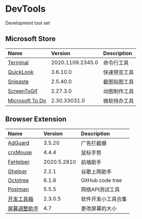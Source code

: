 # DevTools
Development tool set

## Microsoft Store

| Name                                                                      | Version          | Description  |
| :------------------------------------------------------------------------ | :--------------- | :----------- |
| [Terminal](https://www.microsoft.com/store/productId/9N0DX20HK701)        | 2020.1109.2345.0 | 命令行工具   |
| [QuickLook](https://www.microsoft.com/store/productId/9NV4BS3L1H4S)       | 3.6.10.0         | 快速预览工具 |
| [Snipaste](https://www.microsoft.com/store/productId/9P1WXPKB68KX)        | 2.5.40.0         | 截图贴图工具 |
| [ScreenToGif](https://www.microsoft.com/store/productId/9N3SQK8PDS8G)     | 2.27.3.0         | 动图制作工具 |
| [Microsoft To Do](https://www.microsoft.com/store/productId/9NBLGGH5R558) | 2.30.33031.0     | 微软待办工具 |




## Browser Extension

| Name                                                                         | Version     | Description        |
| :--------------------------------------------------------------------------- | :---------- | :----------------- |
| [AdGuard](https://adguard.com/zh_cn/adguard-browser-extension/overview.html) | 3.5.20      | 广告拦截器         |
| [crxMouse](https://crxmouse.com/zh-hans/)                                    | 4.4.4       | 鼠标手势           |
| [FeHelper](https://www.baidufe.com/fehelper)                                 | 2020.5.2810 | 前端助手           |
| [Ghelper](http://googlehelper.net)                                           | 2.2.1       | 谷歌上网助手       |
| [Octotree](https://www.octotree.io/)                                         | 6.1.8       | GitHub code tree   |
| [Postman](https://www.postman.com/downloads/)                                | 5.5.5       | 网络API测试工具    |
| [开发工具箱](https://www.box3.cn/)                                           | 2.3.0.5     | 软件开发小工具合集 |
| [屏幕调整助手](https://www.box3.cn/)                                         | 4.7         | 更改屏幕的大小     |



